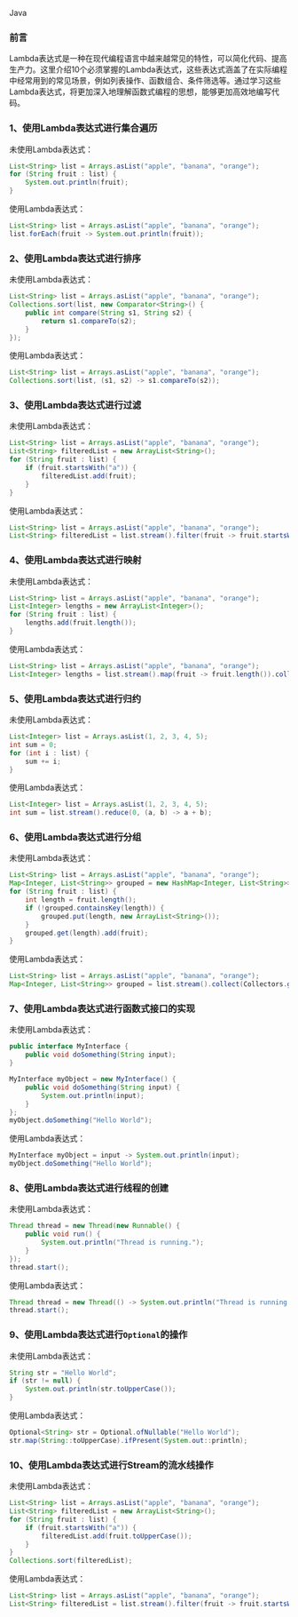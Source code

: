 Java
<a name="fjTJs"></a>
### 前言
Lambda表达式是一种在现代编程语言中越来越常见的特性，可以简化代码、提高生产力。这里介绍10个必须掌握的Lambda表达式，这些表达式涵盖了在实际编程中经常用到的常见场景，例如列表操作、函数组合、条件筛选等。通过学习这些Lambda表达式，将更加深入地理解函数式编程的思想，能够更加高效地编写代码。
<a name="LML6b"></a>
### 1、使用Lambda表达式进行集合遍历
未使用Lambda表达式：
```java
List<String> list = Arrays.asList("apple", "banana", "orange");
for (String fruit : list) {
    System.out.println(fruit);
}
```
使用Lambda表达式：
```java
List<String> list = Arrays.asList("apple", "banana", "orange");
list.forEach(fruit -> System.out.println(fruit));
```
<a name="MlAcb"></a>
### 2、使用Lambda表达式进行排序
未使用Lambda表达式：
```java
List<String> list = Arrays.asList("apple", "banana", "orange");
Collections.sort(list, new Comparator<String>() {
    public int compare(String s1, String s2) {
        return s1.compareTo(s2);
    }
});
```
使用Lambda表达式：
```java
List<String> list = Arrays.asList("apple", "banana", "orange");
Collections.sort(list, (s1, s2) -> s1.compareTo(s2));
```
<a name="ueaQM"></a>
### 3、使用Lambda表达式进行过滤
未使用Lambda表达式：
```java
List<String> list = Arrays.asList("apple", "banana", "orange");
List<String> filteredList = new ArrayList<String>();
for (String fruit : list) {
    if (fruit.startsWith("a")) {
        filteredList.add(fruit);
    }
}
```
使用Lambda表达式：
```java
List<String> list = Arrays.asList("apple", "banana", "orange");
List<String> filteredList = list.stream().filter(fruit -> fruit.startsWith("a")).collect(Collectors.toList());
```
<a name="UfRdn"></a>
### 4、使用Lambda表达式进行映射
未使用Lambda表达式：
```java
List<String> list = Arrays.asList("apple", "banana", "orange");
List<Integer> lengths = new ArrayList<Integer>();
for (String fruit : list) {
    lengths.add(fruit.length());
}
```
使用Lambda表达式：
```java
List<String> list = Arrays.asList("apple", "banana", "orange");
List<Integer> lengths = list.stream().map(fruit -> fruit.length()).collect(Collectors.toList());
```
<a name="xqNGh"></a>
### 5、使用Lambda表达式进行归约
未使用Lambda表达式：
```java
List<Integer> list = Arrays.asList(1, 2, 3, 4, 5);
int sum = 0;
for (int i : list) {
    sum += i;
}
```
使用Lambda表达式：
```java
List<Integer> list = Arrays.asList(1, 2, 3, 4, 5);
int sum = list.stream().reduce(0, (a, b) -> a + b);
```
<a name="BNfvA"></a>
### 6、使用Lambda表达式进行分组
未使用Lambda表达式：
```java
List<String> list = Arrays.asList("apple", "banana", "orange");
Map<Integer, List<String>> grouped = new HashMap<Integer, List<String>>();
for (String fruit : list) {
    int length = fruit.length();
    if (!grouped.containsKey(length)) {
        grouped.put(length, new ArrayList<String>());
    }
    grouped.get(length).add(fruit);
}
```
使用Lambda表达式：
```java
List<String> list = Arrays.asList("apple", "banana", "orange");
Map<Integer, List<String>> grouped = list.stream().collect(Collectors.groupingBy(fruit -> fruit.length()));
```
<a name="jyR4t"></a>
### 7、使用Lambda表达式进行函数式接口的实现
未使用Lambda表达式：
```java
public interface MyInterface {
    public void doSomething(String input);
}

MyInterface myObject = new MyInterface() {
    public void doSomething(String input) {
        System.out.println(input);
    }
};
myObject.doSomething("Hello World");
```
使用Lambda表达式：
```java
MyInterface myObject = input -> System.out.println(input);
myObject.doSomething("Hello World");
```
<a name="Yl1tL"></a>
### 8、使用Lambda表达式进行线程的创建
未使用Lambda表达式：
```java
Thread thread = new Thread(new Runnable() {
    public void run() {
        System.out.println("Thread is running.");
    }
});
thread.start();
```
使用Lambda表达式：
```java
Thread thread = new Thread(() -> System.out.println("Thread is running."));
thread.start();
```
<a name="HWgIN"></a>
### 9、使用Lambda表达式进行`Optional`的操作
未使用Lambda表达式：
```java
String str = "Hello World";
if (str != null) {
    System.out.println(str.toUpperCase());
}
```
使用Lambda表达式：
```java
Optional<String> str = Optional.ofNullable("Hello World");
str.map(String::toUpperCase).ifPresent(System.out::println);
```
<a name="SqXc3"></a>
### 10、使用Lambda表达式进行Stream的流水线操作
未使用Lambda表达式：
```java
List<String> list = Arrays.asList("apple", "banana", "orange");
List<String> filteredList = new ArrayList<String>();
for (String fruit : list) {
    if (fruit.startsWith("a")) {
        filteredList.add(fruit.toUpperCase());
    }
}
Collections.sort(filteredList);
```
使用Lambda表达式：
```java
List<String> list = Arrays.asList("apple", "banana", "orange");
List<String> filteredList = list.stream().filter(fruit -> fruit.startsWith("a")).map(String::toUpperCase).sorted().collect(Collectors.toList());
```
